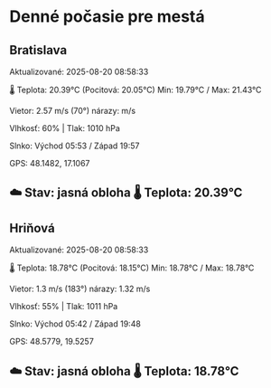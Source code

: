 ﻿# Denné počasie pre mestá

## Bratislava
Aktualizované: 2025-08-20 08:58:33

🌡️ Teplota: 20.39°C 
(Pocitová: 20.05°C)
Min: 19.79°C / Max: 21.43°C

Vietor: 2.57 m/s    (70°) 
nárazy:  m/s

Vlhkosť: 60% | Tlak: 1010 hPa

Slnko: Východ 05:53 / Západ 19:57

GPS: 48.1482, 17.1067

☁️ Stav: jasná obloha        🌡️ Teplota: 20.39°C
---

## Hriňová
Aktualizované: 2025-08-20 08:58:33

🌡️ Teplota: 18.78°C 
(Pocitová: 18.15°C)
Min: 18.78°C / Max: 18.78°C

Vietor: 1.3 m/s (183°)
nárazy: 1.32 m/s

Vlhkosť: 55% | Tlak: 1011 hPa

Slnko: Východ 05:42 / Západ 19:48

GPS: 48.5779, 19.5257

☁️ Stav: jasná obloha        🌡️ Teplota: 18.78°C
---
